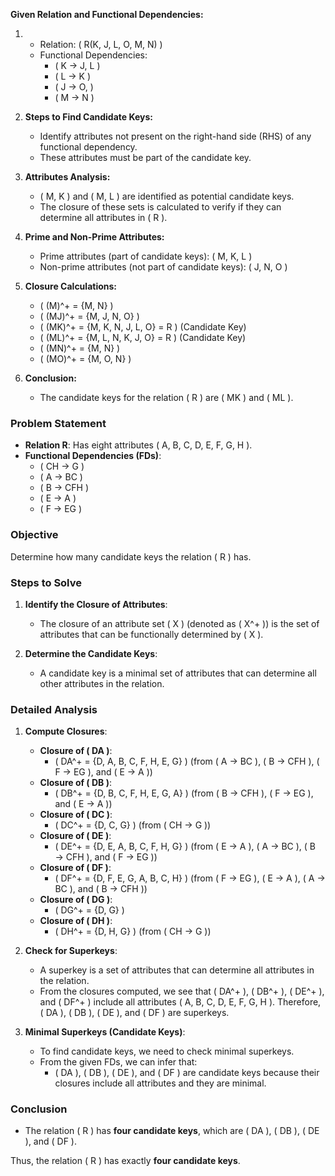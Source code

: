 **Given Relation and Functional Dependencies:**

1. - Relation: \( R(K, J, L, O, M, N) \)
   - Functional Dependencies:
     - \( K $\rightarrow$ J, L )
     - \( L $\rightarrow$ K )
     - \(  J $\rightarrow$ O, \)
     - \( M $\rightarrow$ N \)
2. **Steps to Find Candidate Keys:**

   - Identify attributes not present on the right-hand side (RHS) of any functional dependency.
   - These attributes must be part of the candidate key.
3. **Attributes Analysis:**

   - \( M, K \) and \( M, L \) are identified as potential candidate keys.
   - The closure of these sets is calculated to verify if they can determine all attributes in \( R \).
4. **Prime and Non-Prime Attributes:**

   - Prime attributes (part of candidate keys): \( M, K, L \)
   - Non-prime attributes (not part of candidate keys): \( J, N, O \)
5. **Closure Calculations:**

   - \( (M)^+ = \{M, N\} \)
   - \( (MJ)^+ = \{M, J, N, O\} \)
   - \( (MK)^+ = \{M, K, N, J, L, O\} = R \) (Candidate Key)
   - \( (ML)^+ = \{M, L, N, K, J, O\} = R \) (Candidate Key)
   - \( (MN)^+ = \{M, N\} \)
   - \( (MO)^+ = \{M, O, N\} \)
6. **Conclusion:**

   - The candidate keys for the relation \( R \) are \( MK \) and \( ML \).




### Problem Statement

- **Relation R**: Has eight attributes \( A, B, C, D, E, F, G, H \).
- **Functional Dependencies (FDs)**:
  - \( CH $\rightarrow$ G \)
  - \( A $\rightarrow$ BC \)
  - \( B $\rightarrow$ CFH \)
  - \( E $\rightarrow$ A \)
  - \( F $\rightarrow$ EG \)

### Objective

Determine how many candidate keys the relation \( R \) has.

### Steps to Solve

1. **Identify the Closure of Attributes**:

   - The closure of an attribute set \( X \) (denoted as \( X^+ \)) is the set of attributes that can be functionally determined by \( X \).
2. **Determine the Candidate Keys**:

   - A candidate key is a minimal set of attributes that can determine all other attributes in the relation.

### Detailed Analysis

1. **Compute Closures**:

   - **Closure of \( DA \)**:
     - \( DA^+ = \{D, A, B, C, F, H, E, G\} \) (from \( A $\rightarrow$ BC \), \( B $\rightarrow$ CFH \), \( F $\rightarrow$ EG \), and \( E $\rightarrow$ A \))
   - **Closure of \( DB \)**:
     - \( DB^+ = \{D, B, C, F, H, E, G, A\} \) (from \( B $\rightarrow$ CFH \), \( F $\rightarrow$ EG \), and \( E $\rightarrow$ A \))
   - **Closure of \( DC \)**:
     - \( DC^+ = \{D, C, G\} \) (from \( CH $\rightarrow$ G \))
   - **Closure of \( DE \)**:
     - \( DE^+ = \{D, E, A, B, C, F, H, G\} \) (from \( E $\rightarrow$ A \), \( A $\rightarrow$ BC \), \( B $\rightarrow$ CFH \), and \( F $\rightarrow$ EG \))
   - **Closure of \( DF \)**:
     - \( DF^+ = \{D, F, E, G, A, B, C, H\} \) (from \( F $\rightarrow$ EG \), \( E $\rightarrow$ A \), \( A $\rightarrow$ BC \), and \( B $\rightarrow$ CFH \))
   - **Closure of \( DG \)**:
     - \( DG^+ = \{D, G\} \)
   - **Closure of \( DH \)**:
     - \( DH^+ = \{D, H, G\} \) (from \( CH $\rightarrow$ G \))
2. **Check for Superkeys**:

   - A superkey is a set of attributes that can determine all attributes in the relation.
   - From the closures computed, we see that \( DA^+ \), \( DB^+ \), \( DE^+ \), and \( DF^+ \) include all attributes \( A, B, C, D, E, F, G, H \). Therefore, \( DA \), \( DB \), \( DE \), and \( DF \) are superkeys.
3. **Minimal Superkeys (Candidate Keys)**:

   - To find candidate keys, we need to check minimal superkeys.
   - From the given FDs, we can infer that:
     - \( DA \), \( DB \), \( DE \), and \( DF \) are candidate keys because their closures include all attributes and they are minimal.

### Conclusion

- The relation \( R \) has **four candidate keys**, which are \( DA \), \( DB \), \( DE \), and \( DF \).

Thus, the relation \( R \) has exactly **four candidate keys**.
